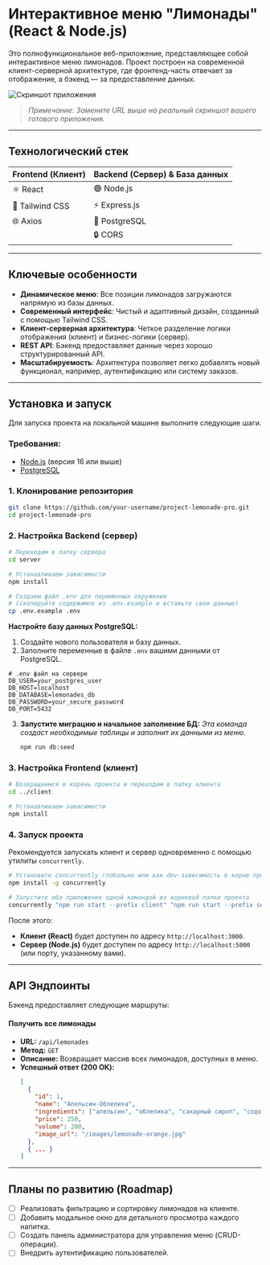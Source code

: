 # Интерактивное меню "Лимонады" (React & Node.js)

Это полнофункциональное веб-приложение, представляющее собой интерактивное меню лимонадов. Проект построен на современной клиент-серверной архитектуре, где фронтенд-часть отвечает за отображение, а бэкенд — за предоставление данных.

![Скриншот приложения](httpsо://user-images.githubusercontent.com/1234567/89012345-example.png)
> *Примечание: Замените URL выше на реальный скриншот вашего готового приложения.*

---

## Технологический стек

| Frontend (Клиент) | Backend (Сервер) & База данных |
| ----------------- | -------------------------------- |
| ⚛️ React | 🟢 Node.js |
| 💨 Tailwind CSS | ⚡️ Express.js |
| 🌐 Axios | 🐘 PostgreSQL |
| | 🔒 CORS |

---

## Ключевые особенности

- **Динамическое меню**: Все позиции лимонадов загружаются напрямую из базы данных.
- **Современный интерфейс**: Чистый и адаптивный дизайн, созданный с помощью Tailwind CSS.
- **Клиент-серверная архитектура**: Четкое разделение логики отображения (клиент) и бизнес-логики (сервер).
- **REST API**: Бэкенд предоставляет данные через хорошо структурированный API.
- **Масштабируемость**: Архитектура позволяет легко добавлять новый функционал, например, аутентификацию или систему заказов.

---

## Установка и запуск

Для запуска проекта на локальной машине выполните следующие шаги.

### **Требования:**

- [Node.js](https://nodejs.org/) (версия 16 или выше)
- [PostgreSQL](https://www.postgresql.org/download/)

### 1. Клонирование репозитория

```bash
git clone https://github.com/your-username/project-lemonade-pro.git
cd project-lemonade-pro
```

### 2. Настройка Backend (сервер)

```bash
# Переходим в папку сервера
cd server

# Устанавливаем зависимости
npm install

# Создаем файл .env для переменных окружения
# (скопируйте содержимое из .env.example и вставьте свои данные)
cp .env.example .env
```

**Настройте базу данных PostgreSQL:**
1.  Создайте нового пользователя и базу данных.
2.  Заполните переменные в файле `.env` вашими данными от PostgreSQL.

```
# .env файл на сервере
DB_USER=your_postgres_user
DB_HOST=localhost
DB_DATABASE=lemonades_db
DB_PASSWORD=your_secure_password
DB_PORT=5432
```

3.  **Запустите миграцию и начальное заполнение БД:**
    *Эта команда создаст необходимые таблицы и заполнит их данными из меню.*
    ```bash
    npm run db:seed
    ```

### 3. Настройка Frontend (клиент)

```bash
# Возвращаемся в корень проекта и переходим в папку клиента
cd ../client

# Устанавливаем зависимости
npm install
```

### 4. Запуск проекта

Рекомендуется запускать клиент и сервер одновременно с помощью утилиты `concurrently`.

```bash
# Установите concurrently глобально или как dev-зависимость в корне проекта
npm install -g concurrently

# Запустите оба приложения одной командой из корневой папки проекта
concurrently "npm run start --prefix client" "npm run start --prefix server"
```

После этого:
- **Клиент (React)** будет доступен по адресу `http://localhost:3000`.
- **Сервер (Node.js)** будет доступен по адресу `http://localhost:5000` (или порту, указанному вами).

---

## API Эндпоинты

Бэкенд предоставляет следующие маршруты:

#### Получить все лимонады

- **URL:** `/api/lemonades`
- **Метод:** `GET`
- **Описание:** Возвращает массив всех лимонадов, доступных в меню.
- **Успешный ответ (200 OK):**
  ```json
  [
    {
      "id": 1,
      "name": "Апельсин-Облепиха",
      "ingredients": ["апельсин", "облепиха", "сахарный сироп", "содовая", "лед", "мята"],
      "price": 250,
      "volume": 200,
      "image_url": "/images/lemonade-orange.jpg"
    },
    { ... }
  ]
  ```

---

## Планы по развитию (Roadmap)

- [ ] Реализовать фильтрацию и сортировку лимонадов на клиенте.
- [ ] Добавить модальное окно для детального просмотра каждого напитка.
- [ ] Создать панель администратора для управления меню (CRUD-операции).
- [ ] Внедрить аутентификацию пользователей.

